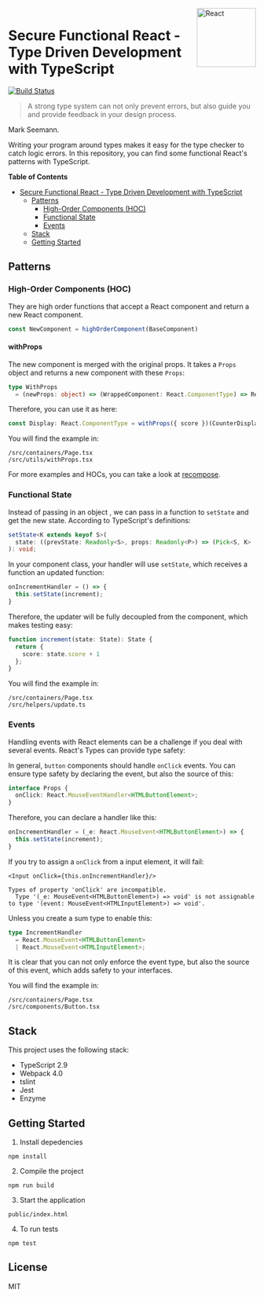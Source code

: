<a href="https://reactjs.org/">
  <img src="https://upload.wikimedia.org/wikipedia/commons/a/a7/React-icon.svg" alt="React" align="right"  width="120" />
</a>

# Secure Functional React - Type Driven Development with TypeScript

[![Build Status](https://travis-ci.org/flandrade/functional-react-typescript.svg?branch=master)](https://travis-ci.org/flandrade/functional-react-typescript)

> A strong type system can not only prevent errors, but also guide you and
provide feedback in your design process.

Mark Seemann.

Writing your program around types makes it easy for the type checker to catch
logic errors. In this repository, you can find some functional React's patterns
with TypeScript.

<!-- START doctoc generated TOC please keep comment here to allow auto update -->
<!-- DON'T EDIT THIS SECTION, INSTEAD RE-RUN doctoc TO UPDATE -->
**Table of Contents**

- [Secure Functional React - Type Driven Development with TypeScript](#secure-functional-react---type-driven-development-with-typescript)
  - [Patterns](#patterns)
    - [High-Order Components (HOC)](#high-order-components-hoc)
    - [Functional State](#functional-state)
    - [Events](#events)
  - [Stack](#stack)
  - [Getting Started](#getting-started)

<!-- END doctoc generated TOC please keep comment here to allow auto update -->

## Patterns

### High-Order Components (HOC)

They are high order functions that accept a React component and return a new
React component.

```ts
const NewComponent = highOrderComponent(BaseComponent)
```

#### withProps

The new component is merged with the original props. It takes a `Props` object
and returns a new component with these `Props`:

```ts
type WithProps
  = (newProps: object) => (WrappedComponent: React.ComponentType) => React.ComponentType;
```

Therefore, you can use it as here:

```ts
const Display: React.ComponentType = withProps({ score })(CounterDisplay);
```

You will find the example in:

```
/src/containers/Page.tsx
/src/utils/withProps.tsx
```

For more examples and HOCs, you can take a look at [recompose](https://github.com/acdlite/recompose).

### Functional State

 Instead of passing in an object , we can pass in a function to `setState` and get the new state. According to TypeScript's definitions:

```ts
setState<K extends keyof S>(
  state: ((prevState: Readonly<S>, props: Readonly<P>) => (Pick<S, K> | S | null)) | (Pick<S, K> | S | null), callback?: () => void
): void;
```

In your component class, your handler will use `setState`, which receives a
function an updated function:

```ts
onIncrementHandler = () => {
  this.setState(increment);
}
```

Therefore, the updater will be fully decoupled from the component, which makes
testing easy:

```ts
function increment(state: State): State {
  return {
    score: state.score + 1
  };
}
```

You will find the example in:

```
/src/containers/Page.tsx
/src/helpers/update.ts
```

### Events
Handling events with React elements can be a challenge if you deal with several
events. React's Types can provide type safety:

In general, `button` components should handle `onClick` events. You can ensure
type safety by declaring the event, but also the source of this:

```ts
interface Props {
  onClick: React.MouseEventHandler<HTMLButtonElement>;
}
```

Therefore, you can declare a handler like this:

```ts
onIncrementHandler = (_e: React.MouseEvent<HTMLButtonElement>) => {
  this.setState(increment);
}
```

If you try to assign a `onClick` from a input element, it will fail:

```tsx
<Input onClick={this.onIncrementHandler}/>
```

```
Types of property 'onClick' are incompatible.
  Type '(_e: MouseEvent<HTMLButtonElement>) => void' is not assignable to type '(event: MouseEvent<HTMLInputElement>) => void'.
```

Unless you create a sum type to enable this:

```ts
type IncrementHandler
  = React.MouseEvent<HTMLButtonElement>
  | React.MouseEvent<HTMLInputElement>;
```

It is clear that you can not only enforce the event type, but also the source
of this event, which adds safety to your interfaces.

You will find the example in:

```
/src/containers/Page.tsx
/src/components/Button.tsx
```

## Stack

This project uses the following stack:

- TypeScript 2.9
- Webpack 4.0
- tslint
- Jest
- Enzyme

## Getting Started

1. Install depedencies

```
npm install
```

2. Compile the project

```
npm run build
```

3. Start the application

```
public/index.html
```

4. To run tests

```
npm test
```

## License
MIT
